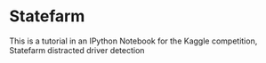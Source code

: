# Statefarm
This is a tutorial in an IPython Notebook for the Kaggle competition, Statefarm distracted driver detection

